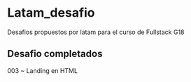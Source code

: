 # Latam_desafio
Desafios propuestos por latam para el curso de Fullstack  G18

## Desafio completados
003 ~ Landing en HTML
